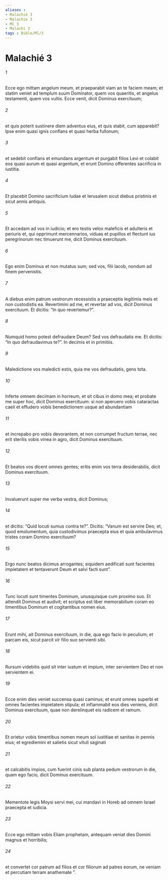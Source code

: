 ```yaml
---
aliases : 
- Malachié 3
- Malachie 3
- Ml 3
- Malachi 3
tags : Bible/Ml/3
---
```


# Malachié 3

###### 1
Ecce ego mittam angelum meum, et praeparabit viam an te faciem meam; et statim veniet ad templum suum Dominator, quem vos quaeritis, et angelus testamenti, quem vos vultis. Ecce venit, dicit Dominus exercituum; 
###### 2
et quis poterit sustinere diem adventus eius, et quis stabit, cum apparebit? Ipse enim quasi ignis conflans et quasi herba fullonum; 
###### 3
et sedebit conflans et emundans argentum et purgabit filios Levi et colabit eos quasi aurum et quasi argentum, et erunt Domino offerentes sacrificia in iustitia. 
###### 4
Et placebit Domino sacrificium Iudae et Ierusalem sicut diebus pristinis et sicut annis antiquis. 
###### 5
Et accedam ad vos in iudicio; et ero testis velox maleficis et adulteris et periuris et, qui opprimunt mercennarios, viduas et pupillos et flectunt ius peregrinorum nec timuerunt me, dicit Dominus exercituum.
###### 6
Ego enim Dominus et non mutatus sum; sed vos, filii lacob, nondum ad finem pervenistis.
###### 7
A diebus enim patrum vestrorum recessistis a praeceptis legitimis meis et non custodistis ea. Revertimini ad me, et revertar ad vos, dicit Dominus exercituum. Et dicitis: “In quo revertemur?”.
###### 8
Numquid homo potest defraudare Deum? Sed vos defraudatis me. Et dicitis: “In quo defraudavimus te?”. In decimis et in primitiis.
###### 9
Maledictione vos maledicti estis, quia me vos defraudatis, gens tota.
###### 10
Inferte omnem decimam in horreum, et sit cibus in domo mea; et probate me super hoc, dicit Dominus exercituum: si non aperuero vobis cataractas caeli et effudero vobis benedictionem usque ad abundantiam
###### 11
et increpabo pro vobis devorantem, et non corrumpet fructum terrae, nec erit sterilis vobis vinea in agro, dicit Dominus exercituum.
###### 12
Et beatos vos dicent omnes gentes; eritis enim vos terra desiderabilis, dicit Dominus exercituum.
###### 13
Invaluerunt super me verba vestra, dicit Dominus; 
###### 14
et dicitis: “Quid locuti sumus contra te?”. Dicitis: “Vanum est servire Deo; et, quod emolumentum, quia custodivimus praecepta eius et quia ambulavimus tristes coram Domino exercituum? 
###### 15
Ergo nunc beatos dicimus arrogantes; siquidem aedificati sunt facientes impietatem et tentaverunt Deum et salvi facti sunt”. 
###### 16
Tunc locuti sunt timentes Dominum, unusquisque cum proximo suo. Et attendit Dominus et audivit; et scriptus est liber memorabilium coram eo timentibus Dominum et cogitantibus nomen eius. 
###### 17
Erunt mihi, ait Dominus exercituum, in die, qua ego facio in peculium; et parcam eis, sicut parcit vir filio suo servienti sibi. 
###### 18
Rursum videbitis quid sit inter iustum et impium, inter servientem Deo et non servientem ei.
###### 19
Ecce enim dies veniet succensa quasi caminus; et erunt omnes superbi et omnes facientes impietatem stipula; et inflammabit eos dies veniens, dicit Dominus exercituum, quae non derelinquet eis radicem et ramum. 
###### 20
Et orietur vobis timentibus nomen meum sol iustitiae et sanitas in pennis eius; et egrediemini et salietis sicut vituli saginati 
###### 21
et calcabitis impios, cum fuerint cinis sub planta pedum vestrorum in die, quam ego facio, dicit Dominus exercituum.
###### 22
Mementote legis Moysi servi mei, cui mandavi in Horeb ad omnem Israel praecepta et iudicia.
###### 23
Ecce ego mittam vobis Eliam prophetam, antequam veniat dies Domini magnus et horribilis;
###### 24
et convertet cor patrum ad filios et cor filiorum ad patres eorum, ne veniam et percutiam terram anathemate ”.
